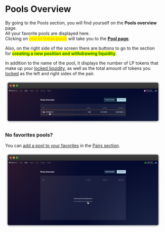 # Pools Overview

By going to the Pools section, you will find yourself on the **Pools overview** page.\
All your favorite pools are displayed here.\
Clicking on <mark style="color:orange;">one of these pools</mark> will take you to the [**Pool page**](pool-page/).

Also, on the right side of the screen there are buttons to go to the section for <mark style="color:green;">**creating a new position and withdrawing liquidity**</mark>.

In addition to the name of the pool, it displays the number of LP tokens that make up your [locked liquidity](../how-to/add-liquidity.md), as well as the total amount of tokens you [locked](../how-to/create-new-position.md) as the left and right sides of the pair.

![](<../../../.gitbook/assets/image (41) (1).png>)

### No favorites pools?

You can [add a pool to your favorites](../../pairs/interface/pair-page/add-to-favorites.md) in the [Pairs section](../../pairs/).

![](<../../../.gitbook/assets/image (34) (1).png>)
